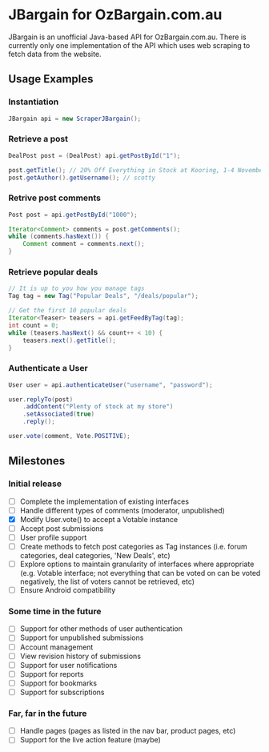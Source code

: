 JBargain for OzBargain.com.au
===================

JBargain is an unofficial Java-based API for OzBargain.com.au. There is currently only one implementation of the API
which uses web scraping to fetch data from the website.


## Usage Examples

### Instantiation
```java
JBargain api = new ScraperJBargain();
```

### Retrieve a post
```java
DealPost post = (DealPost) api.getPostById("1");

post.getTitle(); // 20% Off Everything in Stock at Kooring, 1-4 November
post.getAuthor().getUsername(); // scotty
```

### Retrive post comments
```java
Post post = api.getPostById("1000");

Iterator<Comment> comments = post.getComments();
while (comments.hasNext()) {
    Comment comment = comments.next();
}
```

### Retrieve popular deals
```java
// It is up to you how you manage tags
Tag tag = new Tag("Popular Deals", "/deals/popular");

// Get the first 10 popular deals
Iterator<Teaser> teasers = api.getFeedByTag(tag);
int count = 0;
while (teasers.hasNext() && count++ < 10) {
    teasers.next().getTitle();
}
```

### Authenticate a User
```java
User user = api.authenticateUser("username", "password");

user.replyTo(post)
    .addContent("Plenty of stock at my store")
    .setAssociated(true)
    .reply();

user.vote(comment, Vote.POSITIVE);
```


## Milestones

### Initial release
 - [ ] Complete the implementation of existing interfaces
 - [ ] Handle different types of comments (moderator, unpublished)
 - [x] Modify User.vote() to accept a Votable instance
 - [ ] Accept post submissions
 - [ ] User profile support
 - [ ] Create methods to fetch post categories as Tag instances (i.e. forum categories, deal categories, 'New Deals', 
 etc)
 - [ ] Explore options to maintain granularity of interfaces where appropriate (e.g. Votable interface; not everything
  that can be voted on can be voted negatively, the list of voters cannot be retrieved, etc)
 - [ ] Ensure Android compatibility

### Some time in the future
 - [ ] Support for other methods of user authentication
 - [ ] Support for unpublished submissions
 - [ ] Account management
 - [ ] View revision history of submissions
 - [ ] Support for user notifications
 - [ ] Support for reports
 - [ ] Support for bookmarks
 - [ ] Support for subscriptions

### Far, far in the future 
 - [ ] Handle pages (pages as listed in the nav bar, product pages, etc)
 - [ ] Support for the live action feature (maybe)